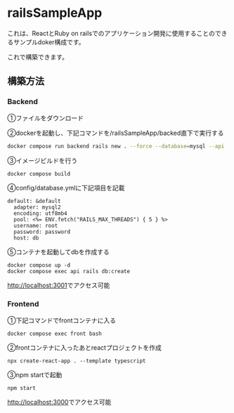 # railsSampleApp
これは、ReactとRuby on railsでのアプリケーション開発に使用することのできるサンプルdoker構成です。

これで構築できます。

## 構築方法

### Backend

①ファイルをダウンロード

②dockerを起動し、下記コマンドを/railsSampleApp/backed直下で実行する

```bash
docker compose run backend rails new . --force --database=mysql --api
```

③イメージビルドを行う

```bash
docker compose build
```

④config/database.ymlに下記項目を記載

```
default: &default
  adapter: mysql2
  encoding: utf8mb4
  pool: <%= ENV.fetch("RAILS_MAX_THREADS") { 5 } %>
  username: root
  password: password
  host: db
```

⑤コンテナを起動してdbを作成する

```
docker compose up -d
docker compose exec api rails db:create
```

[http://localhost:3001](http://localhost:3001/)でアクセス可能

### Frontend

①下記コマンドでfrontコンテナに入る

```
docker compose exec front bash
```

②frontコンテナに入ったあとreactプロジェクトを作成

```
npx create-react-app . --template typescript
```

③npm startで起動

```
npm start
```

[http://localhost:3000](http://localhost:3000/)でアクセス可能

